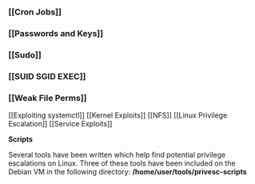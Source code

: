 ### [[Cron Jobs]]
### [[Passwords and Keys]]
### [[Sudo]]
### [[SUID SGID EXEC]]
### [[Weak File Perms]]

[[Exploiting systemctl]]
[[Kernel Exploits]]
[[NFS]]
[[Linux Privilege Escalation]]
[[Service Exploits]]

**Scripts**

Several tools have been written which help find potential privilege escalations on Linux. Three of these tools have been included on the Debian VM in the following directory: **/home/user/tools/privesc-scripts**